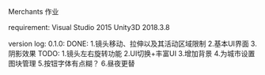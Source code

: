 Merchants
作业

requirement:
    Visual Studio 2015
    Unity3D 2018.3.8

version log:
    0.1.0:
        DONE:
            1.镜头移动、拉伸以及其活动区域限制
            2.基本UI界面
            3.阴影效果
        TODO:
            1.镜头左右旋转功能
            2.UI切换+丰富UI
            3.增加背景
            4.为城市设置图块管理
            5.按钮字体有点糊？
            6.昼夜更替
